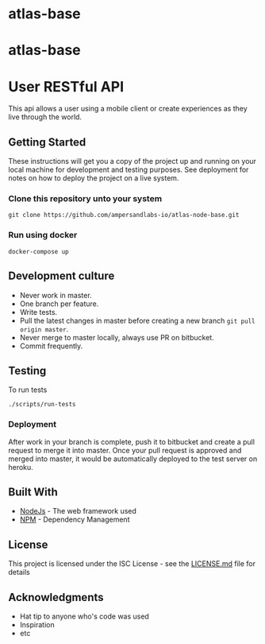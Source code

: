 # atlas-base

# atlas-base

# User RESTful API

This api allows a user using a mobile client or create experiences as they live through the world.

## Getting Started

These instructions will get you a copy of the project up and running on your local machine for development and testing purposes. See deployment for notes on how to deploy the project on a live system.

### Clone this repository unto your system

```
git clone https://github.com/ampersandlabs-io/atlas-node-base.git
```

### Run using docker

```
docker-compose up
```
 

## Development culture

* Never work in master.
* One branch per feature.
* Write tests.
* Pull the latest changes in master before creating a new branch ```git pull origin master```.
* Never merge to master locally, always use PR on bitbucket.
* Commit frequently.

## Testing

To run tests

```
./scripts/run-tests
```

### Deployment

After work in your branch is complete, push it to bitbucket and create a pull request to merge it into master. 
Once your pull request is approved and merged into master, it would be automatically deployed to the test server on heroku.

## Built With

* [NodeJs](https://nodejs.org/) - The web framework used
* [NPM](https://npmjs.com/) - Dependency Management


## License

This project is licensed under the ISC License - see the [LICENSE.md](LICENSE.md) file for details

## Acknowledgments

* Hat tip to anyone who's code was used
* Inspiration
* etc

